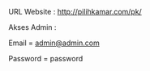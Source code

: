 URL Website : http://pilihkamar.com/pk/

Akses Admin :

Email = admin@admin.com

Password = password
